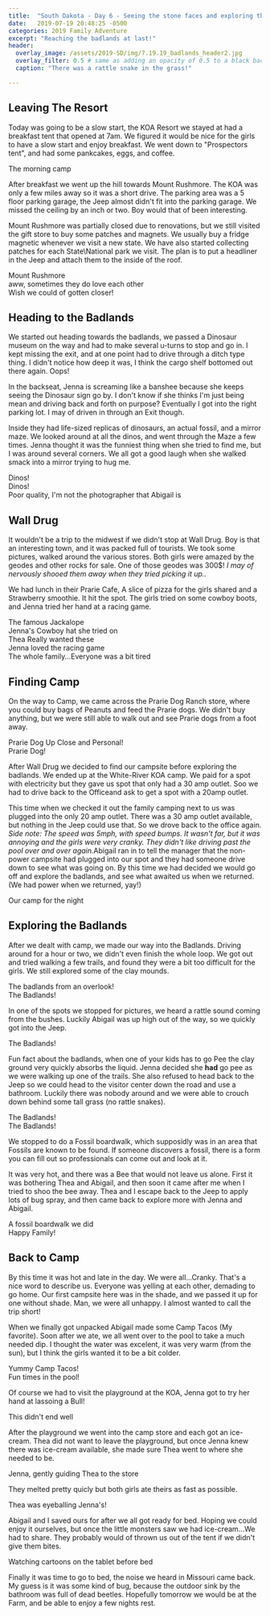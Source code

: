 ```yaml
---
title:  "South Dakota - Day 6 - Seeing the stone faces and exploring the Badlands"
date:   2019-07-19 20:48:25 -0500
categories: 2019 Family Adventure
excerpt: "Reaching the badlands at last!"
header:
  overlay_image: /assets/2019-SD/img/7.19.19_badlands_header2.jpg
  overlay_filter: 0.5 # same as adding an opacity of 0.5 to a black background
  caption: "There was a rattle snake in the grass!"

---
```

<h2 class="section-heading">Leaving The Resort</h2>
<p>Today was going to be a slow start, the KOA Resort we stayed at had a breakfast tent that opened at 7am. We figured it would be nice for the girls to have a slow start and enjoy breakfast. We went down to "Prospectors tent", and had some pankcakes, eggs, and coffee.  </p>
<a href="#">
<img class="img-fluid" src="{{site.baseurl}}/assets/2019-SD\img\7.19.19_MorningCamp.jpg" alt="">
</a>
<figcaption>The morning camp</figcaption>

<p>After breakfast we went up the hill towards Mount Rushmore. The KOA was only a few miles away so it was a short drive. The parking area was a 5 floor parking garage, the Jeep almost didn't fit into the parking garage. We missed the ceiling by an inch or two. Boy would that of been interesting.</p>
<!--
<a href="#">
<img class="img-fluid" src="{{site.baseurl}}/assets/2019-SD\img\7.18.19_NE_JeepRunningLow.jpg" alt="">
</a>
<figcaption>The Jeep isn't happy about the weight. Might as well get a lift kit soon!</figcaption>
-->
<p>Mount Rushmore was partially closed due to renovations, but we still visited the gift store to buy some patches and magnets. We usually buy a fridge magnetic whenever we visit a new state. We have also started collecting patches for each State\National park we visit. The plan is to put a headliner in the Jeep and attach them to the inside of the roof.</p>
<a href="#">
<img class="img-fluid" src="{{site.baseurl}}/assets/2019-SD\img\7.19.19_MountRushmorEntrance.jpg" alt="">
</a>
<figcaption>Mount Rushmore</figcaption>
<a href="#">
<img class="img-fluid" src="{{site.baseurl}}/assets/2019-SD\img\7.19.19_MountRushmore_sisterlylove.jpg" alt="">
</a>
<figcaption>aww, sometimes they do love each other</figcaption>
<a href="#">
<img class="img-fluid" src="{{site.baseurl}}/assets/2019-SD\img\7.19.19_Mountrushmore_faces.jpg" alt="">
</a>
<figcaption>Wish we could of gotten closer!</figcaption>

<h2 class="section-heading">Heading to the Badlands</h2>
<p>We started out heading towards the badlands, we passed a Dinosaur museum on the way and had to make several u-turns to stop and go in. I kept missing the exit, and at one point had to drive through a ditch type thing. I didn't notice how deep it was, I think the cargo shelf bottomed out there again. Oops!</p>
<p>In the backseat, Jenna is screaming like a banshee because she keeps seeing the Dinosaur sign go by. I don't know if she thinks I'm just being mean and driving back and forth on purpose? Eventually I got into the right parking lot. I may of driven in through an Exit though.</p>
<p>Inside they had life-sized replicas of dinosaurs, an actual fossil, and a mirror maze. We looked around at all the dinos, and went through the Maze a few times. Jenna thought it was the funniest thing when she tried to find me, but I was around several corners. We all got a good laugh when she walked smack into a mirror trying to hug me.</p>
<a href="#">
<img class="img-fluid" src="{{site.baseurl}}/assets/2019-SD\img\7.19.19_DinosaurMuseum_1.jpg" alt="">
</a>
<figcaption>Dinos!</figcaption>
<a href="#">
<img class="img-fluid" src="{{site.baseurl}}/assets/2019-SD\img\7.19.19_DinosaurMuseum_2.jpg" alt="">
</a>
<figcaption>Dinos!</figcaption>
<a href="#">
<img class="img-fluid" src="{{site.baseurl}}/assets/2019-SD\img\7.19.19_mirrorMaze.JPG" alt="">
</a>
<figcaption>Poor quality, I'm not the photographer that Abigail is</figcaption>
<h2 class="section-heading">Wall Drug </h2>
<p> It wouldn't be a trip to the midwest if we didn't stop at Wall Drug. Boy is that an interesting town, and it was packed full of tourists. We took some pictures, walked around the various stores. Both girls were amazed by the geodes and other rocks for sale. One of those geodes was 300$! <i>I may of nervously shooed them away when they tried picking it up..</i></p>
<p>We had lunch in their Prarie Cafe, A slice of pizza for the girls shared and a Strawberry smoothie. It hit the spot. The girls tried on some cowboy boots, and Jenna tried her hand at a racing game.</p>
<a href="#">
<img class="img-fluid" src="{{site.baseurl}}/assets/2019-SD\img\7.19.19_WallDrug_Jackalope.jpg" alt="">
</a>
<figcaption>The famous Jackalope</figcaption>
<a href="#">
<img class="img-fluid" src="{{site.baseurl}}/assets/2019-SD\img\7.19.19_JRP_WallDrug_CowboyHat.jpg" alt="">
</a>
<figcaption>Jenna's Cowboy hat she tried on</figcaption>
<a href="#">
<img class="img-fluid" src="{{site.baseurl}}/assets/2019-SD\img\7.19.19_TNP_WallDrug_CowboyBoots.jpg" alt="">
</a>
<figcaption>Thea Really wanted these</figcaption>

<a href="#">
<img class="img-fluid" src="{{site.baseurl}}/assets/2019-SD\img\7.19.19_walldrug_racingGame.JPG" alt="">
</a>
<figcaption>Jenna loved the racing game</figcaption>
<a href="#">
<img class="img-fluid" src="{{site.baseurl}}/assets/2019-SD\img\7.19.19_walldrug_Girls_Tired.jpg" alt="">
</a>
<figcaption>The whole family...Everyone was a bit tired</figcaption>
<h2 class="section-heading">Finding Camp</h2>
<p>On the way to Camp, we came across the Prarie Dog Ranch store, where you could buy bags of Peanuts and feed the Prarie dogs. We didn't buy anything, but we were still able to walk out and see Prarie dogs from a foot away. </p>
<a href="#">
<img class="img-fluid" src="{{site.baseurl}}/assets/2019-SD\img\7.19.19_PraireDogs1.jpg" alt="">
</a>
<figcaption>Prarie Dog Up Close and Personal!</figcaption>
<a href="#">
<img class="img-fluid" src="{{site.baseurl}}/assets/2019-SD\img\7.19.19_PraireDogs2.jpg" alt="">
</a>
<figcaption>Prarie Dog!</figcaption>

<p> After Wall Drug we decided to find our campsite before exploring the badlands. We ended up at the White-River KOA camp. We paid for a spot with electricity but they gave us spot that only had a 30 amp outlet. Soo we had to drive back to the Officeand ask to get a spot with a 20amp outlet.</p>
<p>This time when we checked it out the family camping next to us was plugged into the only 20 amp outlet. There was a 30 amp outlet available, but nothing in the Jeep could use that. So we drove back to the office again. <i>Side note: The speed was 5mph, with speed bumps. It wasn't far, but it was annoying and the girls were very cranky. They didn't like driving past the pool over and over again.</i>Abigail ran in to tell the manager that the non-power campsite had plugged into our spot and they had someone drive down to see what was going on. By this time we had decided we would go off and explore the badlands, and see what awaited us when we returned. (We had power when we returned, yay!)</p>
<a href="#">
<img class="img-fluid" src="{{site.baseurl}}/assets/2019-SD\img\7.19.19_KOASign.jpg" alt="">
</a>
<figcaption>Our camp for the night</figcaption>


<h2 class="section-heading">Exploring the Badlands</h2>
<p> After we dealt with camp, we made our way into the Badlands. Driving around for a hour or two, we didn't even finish the whole loop. We got out and tried walking a few trails, and found they were a bit too difficult for the girls. We still explored some of the clay mounds.</p>
<a href="#">
<img class="img-fluid" src="{{site.baseurl}}/assets/2019-SD\img\7.19.19_Badlands1.jpg" alt="">
</a>
<figcaption>The badlands from an overlook!</figcaption>
<a href="#">
<img class="img-fluid" src="{{site.baseurl}}/assets/2019-SD\img\7.19.19_Badlands2.jpg" alt="">
</a>
<figcaption>The Badlands!</figcaption>

<p> In one of the spots we stopped for pictures, we heard a rattle sound coming from the bushes. Luckily Abigail was up high out of the way, so we quickly got into the Jeep.</p>
<a href="#">
<img class="img-fluid" src="{{site.baseurl}}/assets/2019-SD\img\7.19.19_Badlands_Abigail_Rattle.jpg" alt="">
</a>
<figcaption>The Badlands!</figcaption>

<p>Fun fact about the badlands, when one of your kids has to go Pee the clay ground very quickly absorbs the liquid. Jenna decided she <b>had</b> go pee as we were walking up one of the trails. She also refused to head back to the Jeep so we could head to the visitor center down the road and use a bathroom. Luckily there was nobody around and we were able to crouch down behind some tall grass (no rattle snakes).</p>
<a href="#">
<img class="img-fluid" src="{{site.baseurl}}/assets/2019-SD\img\7.19.19_badlands3_jennaclimb.jpg" alt="">
</a>
<figcaption>The Badlands!</figcaption>

<a href="#">
<img class="img-fluid" src="{{site.baseurl}}/assets/2019-SD\img\7.19.19_Badlands4.jpg" alt="">
</a>
<figcaption>The Badlands!</figcaption>
<p> We stopped to do a Fossil boardwalk, which supposidly was in an area that Fossils are known to be found. If someone discovers a fossil, there is a form you can fill out so professionals can come out and look at it.</p><p> It was very hot, and there was a Bee that would not leave us alone. First it was bothering Thea and Abigail, and then soon it came after me when I tried to shoo the bee away. Thea and I escape back to the Jeep to apply lots of bug spray, and then came back to explore more with Jenna and Abigail.</p>
<a href="#">
<img class="img-fluid" src="{{site.baseurl}}/assets/2019-SD\img\7.19.19_fossil_boardwalk.jpg" alt="">
</a>
<figcaption>A fossil boardwalk we did</figcaption>
<a href="#">
<img class="img-fluid" src="{{site.baseurl}}/assets/2019-SD\img\7.19.19_Badlands_lookout_family.jpg" alt="">
</a>
<figcaption>Happy Family!</figcaption>
<h2 class="section-heading">Back to Camp</h2>
<p> By this time it was hot and late in the day. We were all...Cranky. That's a nice word to describe us. Everyone was yelling at each other, demading to go home. Our first campsite here was in the shade, and we passed it up for one without shade. Man, we were all unhappy. I almost wanted to call the trip short!</p> <p>When we finally got unpacked  Abigail made some Camp Tacos (My favorite). Soon after we ate, we all went over to the pool to take a much needed dip. I thought the water was excelent, it was very warm (from the sun), but I think the girls wanted it to be a bit colder. </p>
<a href="#">
<img class="img-fluid" src="{{site.baseurl}}/assets/2019-SD\img\7.19.19_KOA_tacos.jpg" alt="">
</a>
<figcaption>Yummy Camp Tacos!</figcaption>
<a href="#">
<img class="img-fluid" src="{{site.baseurl}}/assets/2019-SD\img\7.19.19_koa_pool.jpg" alt="">
</a>
<figcaption>Fun times in the pool!</figcaption>
<p>Of course we had to visit the playground at the KOA, Jenna got to try her hand at lassoing a Bull!</p>
<a href="#">
<img class="img-fluid" src="{{site.baseurl}}/assets/2019-SD\img\7.19.19_JRP_TNP_RODEO.jpg" alt="">
</a>
<figcaption>This didn't end well</figcaption>
<p> After the playground we went into the camp store and each got an ice-cream. Thea did not want to leave the playground, but once Jenna knew there was ice-cream available, she made sure Thea went to where she needed to be.</P>
<a href="#">
<img class="img-fluid" src="{{site.baseurl}}/assets/2019-SD\img\7.19.19_KOA_playground_dragging.jpg" alt="">
</a>
<figcaption>Jenna, gently guiding Thea to the store</figcaption>

<p>They melted pretty quicly but both girls ate theirs as fast as possible.</P>
<a href="#">
<img class="img-fluid" src="{{site.baseurl}}/assets/2019-SD\img\7.19.19_KOA_IceCream.jpg" alt="">
</a>
<figcaption>Thea was eyeballing Jenna's!</figcaption>
<p>Abigail and I saved ours for after we all got ready for bed. Hoping we could enjoy it ourselves, but once the little monsters saw we had ice-cream...We had to share. They probably would of thrown us out of the tent if we didn't give them bites.</p>
<a href="#">
<img class="img-fluid" src="{{site.baseurl}}/assets/2019-SD\img\7.19.19_KOA_bedtime_tablet.jpg" alt="">
</a>
<figcaption>Watching cartoons on the tablet before bed</figcaption>

<p> Finally it was time to go to bed, the noise we heard in Missouri came back. My guess is it was some kind of bug, because the outdoor sink by the bathroom was full of dead beetles. Hopefully tomorrow we would be at the Farm, and be able to enjoy a few nights rest.</p>
</div>
